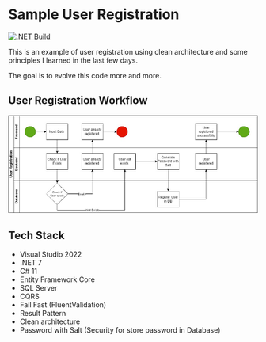  
# Sample User Registration
[![.NET Build](https://github.com/rodrigosbrito/UserRegistration/actions/workflows/build.yml/badge.svg)](https://github.com/rodrigosbrito/UserRegistration/actions/workflows/build.yml)

This is an example of user registration using clean architecture and some principles I learned in the last few days.

The goal is to evolve this code more and more.

## User Registration Workflow
![App Screenshot](https://github.com/rodrigosbrito/UserRegistration/blob/main/User%20Registration.jpg?raw=true)

## Tech Stack  

- Visual Studio 2022
- .NET 7
- C# 11
- Entity Framework Core
- SQL Server
- CQRS
- Fail Fast (FluentValidation)
- Result Pattern
- Clean architecture
- Password with Salt (Security for store password in Database)
